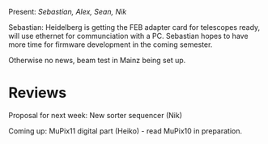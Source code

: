 Present: *Sebastian, Alex, Sean, Nik*

Sebastian: Heidelberg is getting the FEB adapter card for telescopes ready, will use ethernet for communciation with a PC. Sebastian hopes to have more time for firmware development in the coming semester.

Otherwise no news, beam test in Mainz being set up.

# Reviews #

Proposal for next week: New sorter sequencer (Nik)

Coming up: MuPix11 digital part (Heiko) - read MuPix10 in preparation.
